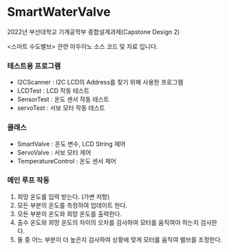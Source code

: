 # SmartWaterValve


2022년 부산대학교 기계공학부 종합설계과제(Capstone Design 2)

<스마트 수도밸브> 관련 아두이노 소스 코드 및 자료 입니다.


### 테스트용 프로그램

- I2CScanner : I2C LCD의 Address를 찾기 위해 사용한 프로그램
- LCDTest : LCD 작동 테스트
- SensorTest : 온도 센서 작동 테스트
- servoTest : 서보 모터 작동 테스트

### 클래스

- SmartValve : 온도 변수, LCD String 제어
- ServoValve : 서보 모터 제어
- TemperatureControl : 온도 센서 제어

### 메인 루프 작동

1. 희망 온도를 입력 받는다. (가변 저항)
2. 모든 부분의 온도를 측정하여 업데이트 한다.
3. 모든 부분의 온도와 희망 온도를 출력한다.
4. 출수 온도와 희망 온도의 차이의 오차를 검사하여 모터를 움직여야 하는지 검사한다.
5. 둘 중 어느 부분이 더 높은지 검사하여 상황에 맞게 모터를 움직여 밸브를 조정한다.
